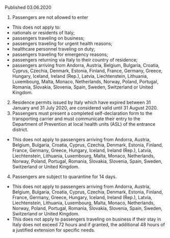 Published 03.06.2020
1. Passengers are not allowed to enter
- This does not apply to:
- nationals or residents of Italy;
- passengers traveling on business;
- passengers traveling for urgent health reasons;
- healthcare personnel traveling on duty;
- passengers traveling for emergency reasons;
- passengers returning via Italy to their country of residence;
- passengers arriving from Andorra, Austria, Belgium, Bulgaria, Croatia, Cyprus, Czechia, Denmark, Estonia, Finland, France, Germany, Greece, Hungary, Iceland, Ireland (Rep.), Latvia, Liechtenstein, Lithuania, Luxembourg, Malta, Monaco, Netherlands, Norway, Poland, Portugal, Romania, Slovakia, Slovenia, Spain, Sweden, Switzerland or United Kingdom.
2. Residence permits issued by Italy which have expired between 31 January and 31 July 2020, are considered valid until 31 August 2020.
3. Passengers must present a completed self-declaration form to the transporting carrier and must communicate their entry to the Department of Prevention at local health units (ASL) of the entrance district. 
- This does not apply to passengers arriving from Andorra, Austria, Belgium, Bulgaria, Croatia, Cyprus, Czechia, Denmark, Estonia, Finland, France, Germany, Greece, Hungary, Iceland, Ireland (Rep.), Latvia, Liechtenstein, Lithuania, Luxembourg, Malta, Monaco, Netherlands, Norway, Poland, Portugal, Romania, Slovakia, Slovenia, Spain, Sweden, Switzerland or United Kingdom. 
4. Passengers are subject to quarantine for 14 days. 
- This does not apply to passengers arriving from Andorra, Austria, Belgium, Bulgaria, Croatia, Cyprus, Czechia, Denmark, Estonia, Finland, France, Germany, Greece, Hungary, Iceland, Ireland (Rep.), Latvia, Liechtenstein, Lithuania, Luxembourg, Malta, Monaco, Netherlands, Norway, Poland, Portugal, Romania, Slovakia, Slovenia, Spain, Sweden, Switzerland or United Kingdom. 
- This does not apply to passengers traveling on business if their stay in Italy does not exceed 72 hours and if granted, the additional 48 hours of a justified extension for specific needs.

